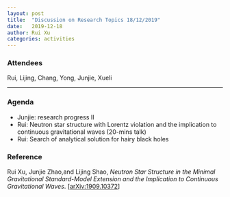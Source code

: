 ```yaml
---
layout: post
title:  "Discussion on Research Topics 18/12/2019"
date:   2019-12-18
author: Rui Xu
categories: activities
---
```



### Attendees

Rui, Lijing, Chang, Yong, Junjie, Xueli

---

### Agenda

- Junjie: research progress II
- Rui: Neutron star structure with Lorentz violation and the implication to continuous gravitational waves (20-mins talk)
- Rui: Search of analytical solution for hairy black holes 

### Reference
Rui Xu, Junjie Zhao,and Lijing Shao, 
*Neutron Star Structure in the Minimal Gravitational Standard-Model Extension and the Implication to Continuous 
Gravitational Waves*. [[arXiv:1909.10372](https://arxiv.org/abs/1909.10372)] 

